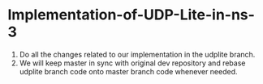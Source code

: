 # Implementation-of-UDP-Lite-in-ns-3
1. Do all the changes related to our implementation in the udplite branch.
2. We will keep master in sync with original dev repository and rebase udplite branch code onto master branch code whenever needed.
